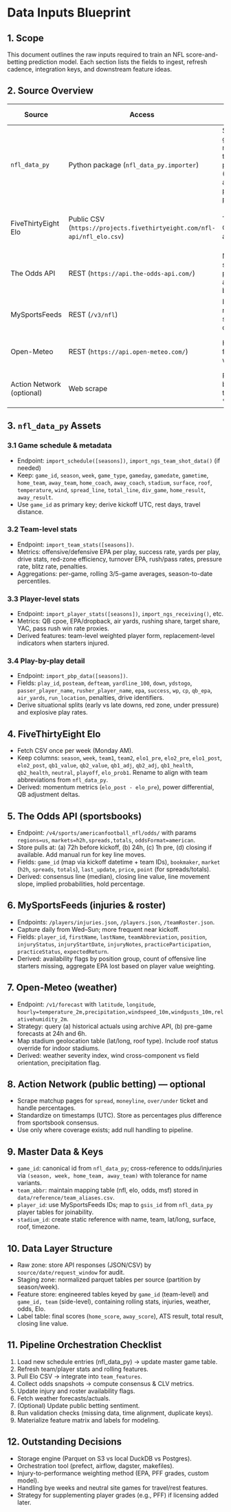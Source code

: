 # Data Inputs Blueprint

## 1. Scope
This document outlines the raw inputs required to train an NFL score-and-betting prediction model. Each section lists the fields to ingest, refresh cadence, integration keys, and downstream feature ideas.

## 2. Source Overview
| Source | Access | Data domains | Refresh cadence | Notes |
| --- | --- | --- | --- | --- |
| `nfl_data_py` | Python package (`nfl_data_py.importer`) | Schedule, game metadata, team & player stats (traditional + advanced), play-by-play | Weekly in-season, ad-hoc off-season | Mirrors official NFL Game Statistics via `nflfastR` |
| FiveThirtyEight Elo | Public CSV (`https://projects.fivethirtyeight.com/nfl-api/nfl_elo.csv`) | Team Elo & QB adjustments | Weekly | Provides pre/post-game Elo, win probabilities |
| The Odds API | REST (`https://api.the-odds-api.com/`) | Moneyline, spread, total prices across books | Daily; capture pre-open → close | Free tier 500 req/mo; monitor quota |
| MySportsFeeds | REST (`/v3/nfl`) | Injuries, roster status, depth charts | Daily, heavier Thu–Sun | Requires free dev account (rate limits) |
| Open-Meteo | REST (`https://api.open-meteo.com/`) | Historical & forecast weather | Daily or pre-game | No API key; query by stadium lat/long |
| Action Network (optional) | Web scrape | Public betting ticket/handle % | 2–3x weekly | Respect robots.txt & caching |

## 3. `nfl_data_py` Assets
### 3.1 Game schedule & metadata
- Endpoint: `import_schedule([seasons])`, `import_ngs_team_shot_data()` (if needed)
- Keep: `game_id`, `season`, `week`, `game_type`, `gameday`, `gamedate`, `gametime`, `home_team`, `away_team`, `home_coach`, `away_coach`, `stadium`, `surface`, `roof`, `temperature`, `wind`, `spread_line`, `total_line`, `div_game`, `home_result`, `away_result`.
- Use `game_id` as primary key; derive kickoff UTC, rest days, travel distance.

### 3.2 Team-level stats
- Endpoint: `import_team_stats([seasons])`.
- Metrics: offensive/defensive EPA per play, success rate, yards per play, drive stats, red-zone efficiency, turnover EPA, rush/pass rates, pressure rate, blitz rate, penalties.
- Aggregations: per-game, rolling 3/5-game averages, season-to-date percentiles.

### 3.3 Player-level stats
- Endpoint: `import_player_stats([seasons])`, `import_ngs_receiving()`, etc.
- Metrics: QB cpoe, EPA/dropback, air yards, rushing share, target share, YAC, pass rush win rate proxies.
- Derived features: team-level weighted player form, replacement-level indicators when starters injured.

### 3.4 Play-by-play detail
- Endpoint: `import_pbp_data([seasons])`.
- Fields: `play_id`, `posteam`, `defteam`, `yardline_100`, `down`, `ydstogo`, `passer_player_name`, `rusher_player_name`, `epa`, `success`, `wp`, `cp`, `qb_epa`, `air_yards`, `run_location`, penalties, drive identifiers.
- Derive situational splits (early vs late downs, red zone, under pressure) and explosive play rates.

## 4. FiveThirtyEight Elo
- Fetch CSV once per week (Monday AM).
- Keep columns: `season`, `week`, `team1`, `team2`, `elo1_pre`, `elo2_pre`, `elo1_post`, `elo2_post`, `qb1_value`, `qb2_value`, `qb1_adj`, `qb2_adj`, `qb1_health`, `qb2_health`, `neutral`, `playoff`, `elo_prob1`. Rename to align with team abbreviations from `nfl_data_py`.
- Derived: momentum metrics (`elo_post - elo_pre`), power differential, QB adjustment deltas.

## 5. The Odds API (sportsbooks)
- Endpoint: `/v4/sports/americanfootball_nfl/odds/` with params `regions=us`, `markets=h2h,spreads,totals`, `oddsFormat=american`.
- Store pulls at: (a) 72h before kickoff, (b) 24h, (c) 1h pre, (d) closing if available. Add manual run for key line moves.
- Fields: `game_id` (map via kickoff datetime + team IDs), `bookmaker`, `market` (`h2h`, `spreads`, `totals`), `last_update`, `price`, `point` (for spreads/totals).
- Derived: consensus line (median), closing line value, line movement slope, implied probabilities, hold percentage.

## 6. MySportsFeeds (injuries & roster)
- Endpoints: `/players/injuries.json`, `/players.json`, `/teamRoster.json`.
- Capture daily from Wed–Sun; more frequent near kickoff.
- Fields: `player_id`, `firstName`, `lastName`, `teamAbbreviation`, `position`, `injuryStatus`, `injuryStartDate`, `injuryNotes`, `practiceParticipation`, `practiceStatus`, `expectedReturn`.
- Derived: availability flags by position group, count of offensive line starters missing, aggregate EPA lost based on player value weighting.

## 7. Open-Meteo (weather)
- Endpoint: `/v1/forecast` with `latitude`, `longitude`, `hourly=temperature_2m,precipitation,windspeed_10m,windgusts_10m,relativehumidity_2m`.
- Strategy: query (a) historical actuals using archive API, (b) pre-game forecasts at 24h and 6h.
- Map stadium geolocation table (lat/long, roof type). Include roof status override for indoor stadiums.
- Derived: weather severity index, wind cross-component vs field orientation, precipitation flag.

## 8. Action Network (public betting) — optional
- Scrape matchup pages for `spread`, `moneyline`, `over/under` ticket and handle percentages.
- Standardize on timestamps (UTC). Store as percentages plus difference from sportsbook consensus.
- Use only where coverage exists; add null handling to pipeline.

## 9. Master Data & Keys
- `game_id`: canonical id from `nfl_data_py`; cross-reference to odds/injuries via `(season, week, home_team, away_team)` with tolerance for name variants.
- `team_abbr`: maintain mapping table (nfl, elo, odds, msf) stored in `data/reference/team_aliases.csv`.
- `player_id`: use MySportsFeeds IDs; map to `gsis_id` from `nfl_data_py` player tables for joinability.
- `stadium_id`: create static reference with name, team, lat/long, surface, roof, timezone.

## 10. Data Layer Structure
- Raw zone: store API responses (JSON/CSV) by `source/date/request_window` for audit.
- Staging zone: normalized parquet tables per source (partition by season/week).
- Feature store: engineered tables keyed by `game_id` (team-level) and `game_id, team` (side-level), containing rolling stats, injuries, weather, odds, Elo.
- Label table: final scores (`home_score`, `away_score`), ATS result, total result, closing line value.

## 11. Pipeline Orchestration Checklist
1. Load new schedule entries (nfl_data_py) → update master game table.
2. Refresh team/player stats and rolling features.
3. Pull Elo CSV → integrate into `team_features`.
4. Collect odds snapshots → compute consensus & CLV metrics.
5. Update injury and roster availability flags.
6. Fetch weather forecasts/actuals.
7. (Optional) Update public betting sentiment.
8. Run validation checks (missing data, time alignment, duplicate keys).
9. Materialize feature matrix and labels for modeling.

## 12. Outstanding Decisions
- Storage engine (Parquet on S3 vs local DuckDB vs Postgres).
- Orchestration tool (prefect, airflow, dagster, makefiles).
- Injury-to-performance weighting method (EPA, PFF grades, custom model).
- Handling bye weeks and neutral site games for travel/rest features.
- Strategy for supplementing player grades (e.g., PFF) if licensing added later.

